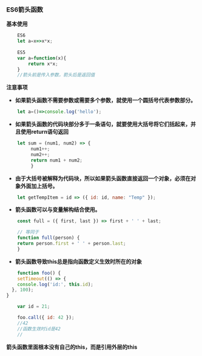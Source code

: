 ### ES6箭头函数

**基本使用**

~~~js
	ES6
	let a=x=>x*x;
	
	ES5
	var a=function(x){
		return x*x;
	}
	//箭头前是传入参数，箭头后是返回值
~~~

**注意事项**

*  **如果箭头函数不需要参数或需要多个参数，就使用一个圆括号代表参数部分。**

~~~js
	let a=()=>console.log('hello');
~~~
* **如果箭头函数的代码块部分多于一条语句，就要使用大括号将它们括起来，并且使用return语句返回**

~~~js
	let sum = (num1, num2) => {
		 num1++;
		 num2++;	
		 return num1 + num2; 
		 }
~~~
 
*  **由于大括号被解释为代码块，所以如果箭头函数直接返回一个对象，必须在对象外面加上括号。**

~~~js
	let getTempItem = id => ({ id: id, name: "Temp" });
~~~

* **箭头函数可以与变量解构结合使用。**

~~~js
	const full = ({ first, last }) => first + ' ' + last;

	// 等同于
	function full(person) {
  	return person.first + ' ' + person.last;
	}
~~~

* **箭头函数导致this总是指向函数定义生效时所在的对象**

~~~js
	function foo() {
  	setTimeout(() => {
    console.log('id:', this.id);
  }, 100);
}

	var id = 21;

	foo.call({ id: 42 });
	//42
	//函数生效时id是42
	//
~~~
**箭头函数里面根本没有自己的this，而是引用外层的this**
